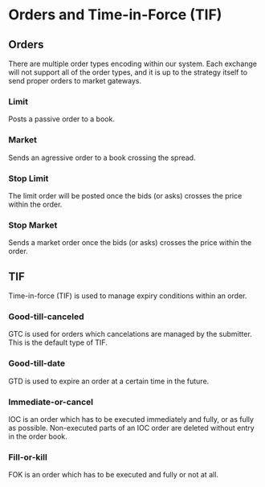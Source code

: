 # Orders and Time-in-Force (TIF)

## Orders

There are multiple order types encoding within our system. Each exchange will not support all of the order types, and it is up to the strategy itself to send proper orders to market gateways.

### Limit

Posts a passive order to a book.

### Market

Sends an agressive order to a book crossing the spread.

### Stop Limit

The limit order will be posted once the bids (or asks) crosses the price within the order.

### Stop Market

Sends a market order once the bids (or asks) crosses the price within the order.

## TIF

Time-in-force (TIF) is used to manage expiry conditions within an order.

### Good-till-canceled

GTC is used for orders which cancelations are managed by the submitter. This is the default type of TIF.

### Good-till-date

GTD is used to expire an order at a certain time in the future.

### Immediate-or-cancel

IOC is an order which has to be executed immediately and fully, or as fully as possible. Non-executed parts of an IOC order are deleted without entry in the order book.

### Fill-or-kill

FOK is an order which has to be executed and fully or not at all.
